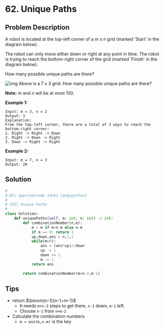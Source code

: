 # 62. Unique Paths

## Problem Description

A robot is located at the top-left corner of a *m* x *n* grid (marked 'Start' in the diagram below).

The robot can only move either down or right at any point in time. The robot is trying to reach the bottom-right corner of the grid (marked 'Finish' in the diagram below).

How many possible unique paths are there?

![img](https://assets.leetcode.com/uploads/2018/10/22/robot_maze.png)
Above is a 7 x 3 grid. How many possible unique paths are there?

**Note:** *m* and *n* will be at most 100.

**Example 1:**

```
Input: m = 3, n = 2
Output: 3
Explanation:
From the top-left corner, there are a total of 3 ways to reach the bottom-right corner:
1. Right -> Right -> Down
2. Right -> Down -> Right
3. Down -> Right -> Right
```

**Example 2:**

```
Input: m = 7, n = 3
Output: 28
```



## Solution

```python
#
# @lc app=leetcode id=62 lang=python3
#
# [62] Unique Paths
#
class Solution:
    def uniquePaths(self, m: int, n: int) -> int:
        def combinationNumber(n,m):
            m = m if m<n-m else n-m
            if m == 0: return 1
            up,down,ans = n,1,1
            while(m>0):
                ans = (ans*up)//down
                up -= 1
                down += 1
                m -= 1
            return ans
        
        return combinationNumber(m+n-2,m-1)
```



## Tips

- return $\binom{n-1}{n-1+m-1}$
  - It needs `m+n-2` steps to get there, `n-1` down, `m-1` left.
  - Choose `n-1` from `n+m-2`
- Calculate the combination numbers
  - `m = min(m,n-m)` is the key